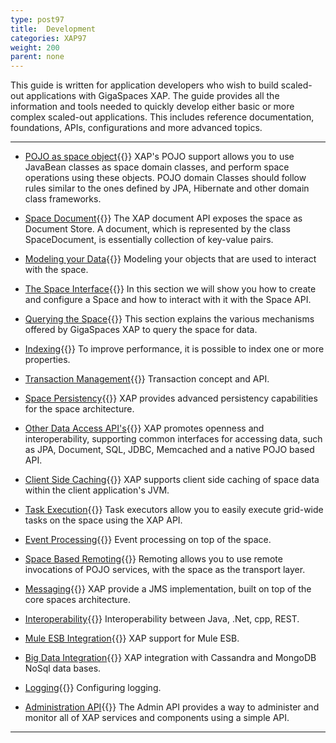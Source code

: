 ```yaml
---
type: post97
title:  Development
categories: XAP97
weight: 200
parent: none
---
```



This guide is written for application developers who wish to build scaled-out applications with GigaSpaces XAP. The guide provides all the information and tools needed to quickly develop either basic or more complex scaled-out applications. This includes reference documentation, foundations, APIs, configurations and more advanced topics.


<hr/>


- [POJO as space object](./pojo-overview.html){{<wbr>}}
XAP's POJO support allows you to use JavaBean classes as space domain classes, and perform space operations using these objects. POJO domain Classes should follow rules similar to the ones defined by JPA, Hibernate and other domain class frameworks.


- [Space Document](./document-overview.html){{<wbr>}}
The XAP document API exposes the space as Document Store. A document, which is represented by the class SpaceDocument, is essentially collection of key-value pairs.

- [Modeling your Data](./modeling-your-data.html){{<wbr>}}
Modeling your objects that are used to interact with the space.

- [The Space Interface](./the-gigaspace-interface-overview.html){{<wbr>}}
In this section we will show you how to create and configure a Space and how to interact with it with the Space API.

- [Querying the Space](./querying-the-space.html){{<wbr>}}
This section explains the various mechanisms offered by GigaSpaces XAP to query the space for data.

- [Indexing](./indexing-overview.html){{<wbr>}}
To improve performance, it is possible to index one or more properties.

- [Transaction Management](./transaction-overview.html){{<wbr>}}
Transaction concept and API.

- [Space Persistency](./space-persistency-overview.html){{<wbr>}}
XAP provides advanced persistency capabilities for the space architecture.

- [Other Data Access API's](./other-data-access-apis.html){{<wbr>}}
XAP promotes openness and interoperability, supporting common interfaces for accessing data, such as JPA, Document, SQL, JDBC, Memcached and a native POJO based API.

- [Client Side Caching](./client-side-caching.html){{<wbr>}}
XAP supports client side caching of space data within the client application's JVM.

- [Task Execution](./task-execution-overview.html){{<wbr>}}
Task executors allow you to easily execute grid-wide tasks on the space using the XAP API.

- [Event Processing](./event-processing.html){{<wbr>}}
Event processing on top of the space.

- [Space Based Remoting](./space-based-remoting-overview.html){{<wbr>}}
Remoting allows you to use remote invocations of POJO services, with the space as the transport layer.

- [Messaging](./messaging-support.html){{<wbr>}}
XAP provide a JMS implementation, built on top of the core spaces architecture.

- [Interoperability](./interoperability-overview.html){{<wbr>}}
Interoperability between Java, .Net, cpp, REST.

- [Mule ESB Integration](./mule-esb.html){{<wbr>}}
XAP  support for Mule ESB.

- [Big Data Integration](./big-data.html){{<wbr>}}
XAP integration with Cassandra and MongoDB NoSql data bases.

- [Logging](./logging-api.html){{<wbr>}}
Configuring logging.

- [Administration API](./administration-and-monitoring-overview.html){{<wbr>}}
The Admin API provides a way to administer and monitor all of XAP services and components using a simple API.

<hr/>

